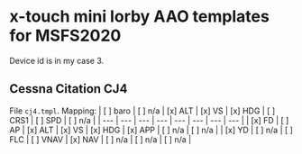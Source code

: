 # x-touch mini lorby AAO templates for MSFS2020
Device id is in my case 3.
## Cessna Citation CJ4
File `cj4.tmpl`.
Mapping:
| [ ] baro | [ ] n/a | [x] ALT | [x] VS | [x] HDG | [ ] CRS1 | [ ] SPD | [ ] n/a |
| --- | --- | --- | --- | --- | --- | --- | --- |
| [x] FD | [ ] AP | [x] ALT | [x] VS | [x] HDG | [x] APP | [ ] n/a | [ ] n/a |
| [x] YD | [ ] n/a | [ ] FLC | [ ] VNAV | [x] NAV | [ ] n/a | [ ] n/a | [ ] n/a |
